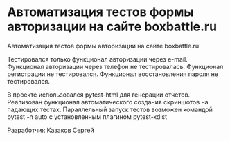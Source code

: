 # Автоматизация тестов формы авторизации на сайте boxbattle.ru
Автоматизация тестов формы авторизации на сайте boxbattle.ru

Тестировался только функционал авторизации через e-mail. 
Функционал авторизации через телефон не тестировалась.
Функционал регистрации не тестировался.
Функционал восстановления пароля не тестировался.

В проекте использовался pytest-html для генерации отчетов. Реализован функционал автоматического создания скриншотов
на падающих тестах. Параллельный запуск тестов возможен командой pytest -n auto с установленным плагином pytest-xdist

Разработчик Казаков Сергей

